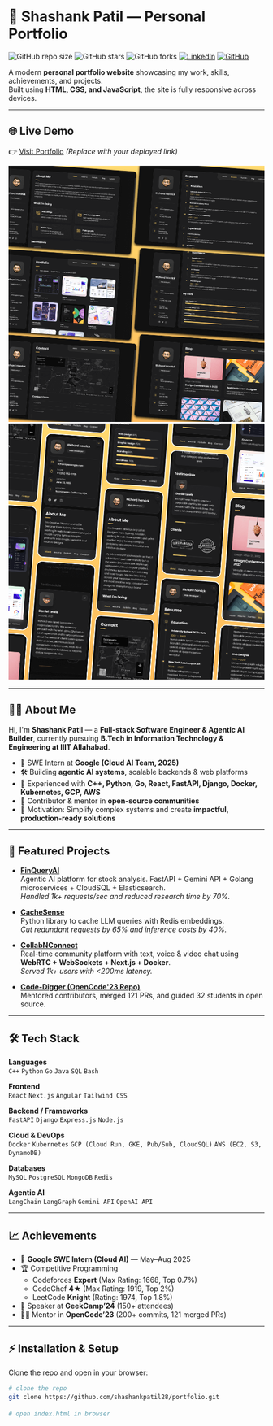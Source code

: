 # 🚀 Shashank Patil — Personal Portfolio

![GitHub repo size](https://img.shields.io/github/repo-size/shashankpatil28/portfolio)
![GitHub stars](https://img.shields.io/github/stars/shashankpatil28/portfolio?style=social)
![GitHub forks](https://img.shields.io/github/forks/shashankpatil28/portfolio?style=social)
[![LinkedIn](https://img.shields.io/badge/LinkedIn-Profile-blue?style=flat&logo=linkedin)](https://www.linkedin.com/in/shashank-patil-b2711b250/)
[![GitHub](https://img.shields.io/badge/GitHub-Profile-black?style=flat&logo=github)](https://github.com/shashankpatil28)

A modern **personal portfolio website** showcasing my work, skills, achievements, and projects.  
Built using **HTML, CSS, and JavaScript**, the site is fully responsive across devices.  

---

## 🌐 Live Demo  

👉 [Visit Portfolio](https://your-portfolio-link.vercel.app/) *(Replace with your deployed link)*  

![Portfolio Desktop Demo](./website-demo-image/desktop.png "Desktop Demo")  
![Portfolio Mobile Demo](./website-demo-image/mobile.png "Mobile Demo")  

---

## 👨‍💻 About Me  

Hi, I'm **Shashank Patil** — a **Full-stack Software Engineer & Agentic AI Builder**, currently pursuing **B.Tech in Information Technology & Engineering at IIIT Allahabad**.  

- 💼 SWE Intern at **Google (Cloud AI Team, 2025)**  
- 🛠 Building **agentic AI systems**, scalable backends & web platforms  
- 🌱 Experienced with **C++, Python, Go, React, FastAPI, Django, Docker, Kubernetes, GCP, AWS**  
- 🚀 Contributor & mentor in **open-source communities**  
- 🎯 Motivation: Simplify complex systems and create **impactful, production-ready solutions**  

---

## 📂 Featured Projects  

- **[FinQueryAI](https://github.com/shashankpatil28/finqueryai)**  
  Agentic AI platform for stock analysis. FastAPI + Gemini API + Golang microservices + CloudSQL + Elasticsearch.  
  *Handled 1k+ requests/sec and reduced research time by 70%.*  

- **[CacheSense](https://github.com/shashankpatil28/cachesense)**  
  Python library to cache LLM queries with Redis embeddings.  
  *Cut redundant requests by 65% and inference costs by 40%.*  

- **[CollabNConnect](https://github.com/shashankpatil28/CollabNConnect)**  
  Real-time community platform with text, voice & video chat using **WebRTC + WebSockets + Next.js + Docker**.  
  *Served 1k+ users with <200ms latency.*  

- **[Code-Digger (OpenCode'23 Repo)](https://github.com/opencodeiiita/Code-Digger-2023)**  
  Mentored contributors, merged 121 PRs, and guided 32 students in open source.  

---

## 🛠️ Tech Stack  

**Languages**  
`C++` `Python` `Go` `Java` `SQL` `Bash`  

**Frontend**  
`React` `Next.js` `Angular` `Tailwind CSS`  

**Backend / Frameworks**  
`FastAPI` `Django` `Express.js` `Node.js`  

**Cloud & DevOps**  
`Docker` `Kubernetes` `GCP (Cloud Run, GKE, Pub/Sub, CloudSQL)` `AWS (EC2, S3, DynamoDB)`  

**Databases**  
`MySQL` `PostgreSQL` `MongoDB` `Redis`  

**Agentic AI**  
`LangChain` `LangGraph` `Gemini API` `OpenAI API`  

---

## 📈 Achievements  

- 🥇 **Google SWE Intern (Cloud AI)** — May–Aug 2025  
- 🏆 Competitive Programming  
  - Codeforces **Expert** (Max Rating: 1668, Top 0.7%)  
  - CodeChef **4★** (Max Rating: 1919, Top 2%)  
  - LeetCode **Knight** (Rating: 1974, Top 1.8%)  
- 🎤 Speaker at **GeekCamp’24** (150+ attendees)  
- 👨‍🏫 Mentor in **OpenCode’23** (200+ commits, 121 merged PRs)  

---

## ⚡ Installation & Setup  

Clone the repo and open in your browser:

```bash
# clone the repo
git clone https://github.com/shashankpatil28/portfolio.git

# open index.html in browser
